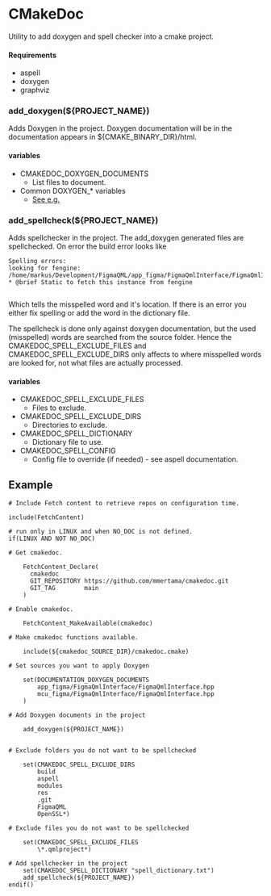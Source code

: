 # CMakeDoc
Utility to add doxygen and spell checker into a cmake project.

#### Requirements
* aspell
* doxygen
* graphviz

### add_doxygen(${PROJECT_NAME})
Adds Doxygen in the project. Doxygen documentation will be in the documentation appears in ${CMAKE_BINARY_DIR}/html.
#### variables
* CMAKEDOC_DOXYGEN_DOCUMENTS
    * List files to document.
* Common DOXYGEN_* variables 
    * [See e.g.](https://r2devops.io/marketplace/gitlab/r2devops/hub/doxygen)

### add_spellcheck(${PROJECT_NAME})
Adds spellchecker in the project. The add_doxygen generated files are spellchecked.
On error the build error looks like 

```
Spelling errors:
looking for fengine:
/home/markus/Development/FigmaQML/app_figma/FigmaQmlInterface/FigmaQmlInterface.hpp:26:     * @brief Static to fetch this instance from fengine


```

Which tells the misspelled word and it's location. If there is an error you either fix spelling or add the word in the dictionary file. 

The spellcheck is done only against doxygen documentation, but the used (misspelled) words are searched from the source folder. Hence the CMAKEDOC_SPELL_EXCLUDE_FILES and CMAKEDOC_SPELL_EXCLUDE_DIRS only affects to where misspelled words are looked for, not what files are actually
processed.

#### variables 
* CMAKEDOC_SPELL_EXCLUDE_FILES
    * Files to exclude.
* CMAKEDOC_SPELL_EXCLUDE_DIRS
    * Directories to exclude.
* CMAKEDOC_SPELL_DICTIONARY
    * Dictionary file to use.
* CMAKEDOC_SPELL_CONFIG
    * Config file to override (if needed) - see aspell documentation.    

## Example

```
# Include Fetch content to retrieve repos on configuration time.

include(FetchContent)

# run only in LINUX and when NO_DOC is not defined.
if(LINUX AND NOT NO_DOC)

# Get cmakedoc.	

    FetchContent_Declare(
      cmakedoc
      GIT_REPOSITORY https://github.com/mmertama/cmakedoc.git
      GIT_TAG        main
    )
    
# Enable cmakedoc.    

    FetchContent_MakeAvailable(cmakedoc)
    
# Make cmakedoc functions available.
    
    include(${cmakedoc_SOURCE_DIR}/cmakedoc.cmake)

# Set sources you want to apply Doxygen    
    
    set(DOCUMENTATION_DOXYGEN_DOCUMENTS
        app_figma/FigmaQmlInterface/FigmaQmlInterface.hpp
        mcu_figma/FigmaQmlInterface/FigmaQmlInterface.hpp
    )

# Add Doxygen documents in the project
    
    add_doxygen(${PROJECT_NAME})


# Exclude folders you do not want to be spellchecked     

    set(CMAKEDOC_SPELL_EXCLUDE_DIRS
        build
        aspell
        modules
        res
        .git
        FigmaQML
        OpenSSL*)

# Exclude files you do not want to be spellchecked        
        
    set(CMAKEDOC_SPELL_EXCLUDE_FILES
        \*.qmlproject*)
        
# Add spellchecker in the project
    set(CMAKEDOC_SPELL_DICTIONARY "spell_dictionary.txt")
    add_spellcheck(${PROJECT_NAME})
endif()
```


